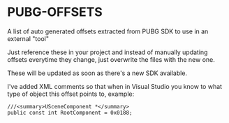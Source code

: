 # PUBG-OFFSETS

A list of auto generated offsets extracted from PUBG SDK to use in an external "tool"

Just reference these in your project and instead of manually updating offsets everytime they change, just overwrite the files with the new one. 

These will be updated as soon as there's a new SDK available.


I've added XML comments so that when in Visual Studio you know to what type of object this offset points to, example:

```
///<summary>USceneComponent *</summary>
public const int RootComponent = 0x0188;
```
